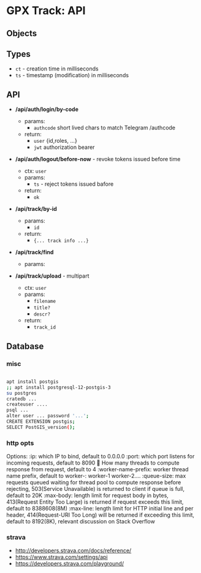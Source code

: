 # GPX Track: API

## Objects

## Types

- `ct` - creation time in milliseconds
- `ts` - timestamp (modification) in milliseconds

## API

- **/api/auth/login/by-code**
  - params:
    - `authcode` short lived chars to match Telegram /authcode
  - return:
    - `user` {id,roles, ...}
    - `jwt`  authorization bearer
- **/api/auth/logout/before-now** - revoke tokens issued before time
  - ctx: `user`
  - params:
    - `ts` - reject tokens issued bafore
  - return:
    - `ok`

- **/api/track/by-id**
  - params:
    - `id`
  - return:
    - `{... track info ...}`
- **/api/track/find**
  - params:
- **/api/track/upload** - multipart
  - ctx: `user`
  - params:
    - `filename`
    - `title?`
    - `descr?`
  - return:
    - `track_id`

## Database


### misc

```sh

apt install postgis
;; apt install postgresql-12-postgis-3
su postgres
cratedb ...
createuser ....
psql ...
alter user ... password '...';
CREATE EXTENSION postgis;
SELECT PostGIS_version();

```

### http opts

Options:
:ip: which IP to bind, default to 0.0.0.0
:port: which port listens for incoming requests, default to 8090
:thread: How many threads to compute response from request, default to 4
:worker-name-prefix: worker thread name prefix, default to worker-: worker-1 worker-2....
:queue-size: max requests queued waiting for thread pool to compute response before rejecting, 503(Service Unavailable) is returned to client if queue is full, default to 20K
:max-body: length limit for request body in bytes, 413(Request Entity Too Large) is returned if request exceeds this limit, default to 8388608(8M)
:max-line: length limit for HTTP initial line and per header, 414(Request-URI Too Long) will be returned if exceeding this limit, default to 8192(8K), relevant discussion on Stack Overflow

### strava

- <http://developers.strava.com/docs/reference/>
- <https://www.strava.com/settings/api>
- <https://developers.strava.com/playground/>

